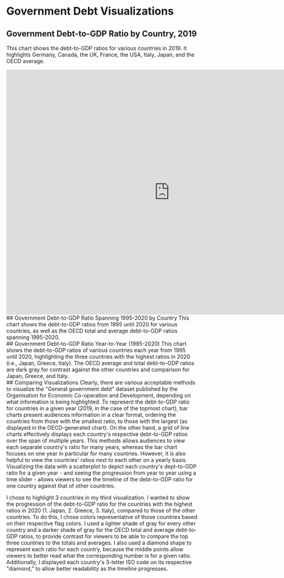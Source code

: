 # Government Debt Visualizations
## Government Debt-to-GDP Ratio by Country, 2019
This chart shows the debt-to-GDP ratios for various countries in 2019. It highlights Germany, Canada, the UK, France, the USA, Italy, Japan, and the OECD average.
<iframe src="https://data.oecd.org/chart/6vml" width="860" height="645" style="border: 0" mozallowfullscreen="true" webkitallowfullscreen="true" allowfullscreen="true"><a href="https://data.oecd.org/chart/6vml" target="_blank">OECD Chart: General government debt, Total, % of GDP, Annual, 2019</a></iframe>
## Government Debt-to-GDP Ratio Spanning 1995-2020 by Country
This chart shows the debt-to-GDP ratios from 1995 until 2020 for various countries, as well as the OECD total and average debt-to-GDP ratios spanning 1995-2020.
<div class="flourish-embed flourish-chart" data-src="visualisation/7691689"><script src="https://public.flourish.studio/resources/embed.js"></script></div>
## Government Debt-to-GDP Ratio Year-to-Year (1995-2020)
This chart shows the debt-to-GDP ratios of various countries each year from 1995 until 2020, highlighting the three countries with the highest ratios in 2020 (i.e., Japan, Greece, Italy). The OECD average and total debt-to-GDP ratios are dark gray for contrast against the other countries and comparison for Japan, Greece, and Italy.
<div class="flourish-embed flourish-scatter" data-src="visualisation/7692095"><script src="https://public.flourish.studio/resources/embed.js"></script></div>
## Comparing Visualizations
Clearly, there are various acceptable methods to visualize the "General government debt" dataset published by the Organisation for Economic Co-operation and Development, depending on what information is being highlighted. To represent the debt-to-GDP ratio for countries in a given year (2019, in the case of the topmost chart), bar charts present audiences information in a clear format, ordering the countries from those with the smallest ratio, to those with the largest (as displayed in the OECD-generated chart). On the other hand, a grid of line charts effectively displays each country's respective debt-to-GDP ratios over the span of multiple years. This methods allows audiences to view each separate country's ratio for many years, whereas the bar chart focuses on one year in particular for many countries. However, it is also helpful to view the countries' ratios next to each other on a yearly basis. Visualizing the data with a scatterplot to depict each country's dept-to-GDP ratio for a given year - and seeing the progression from year to year using a time slider - allows viewers to see the timeline of the debt-to-GDP ratio for one country against that of other countries.

I chose to highlight 3 countries in my third visualization. I wanted to show the progression of the debt-to-GDP ratio for the countries with the highest ratios in 2020 (1. Japan, 2. Greece, 3. Italy), compared to those of the other countries. To do this, I chose colors representative of those countries based on their respective flag colors. I used a lighter shade of gray for every other country and a darker shade of gray for the OECD total and average debt-to-GDP ratios, to provide contrast for viewers to be able to compare the top three countries to the totals and averages. I also used a diamond shape to represent each ratio for each country, because the middle points allow viewers to better read what the corresponding number is for a given ratio. Additionally, I displayed each country's 3-letter ISO code on its respective "diamond," to allow better readability as the timeline progresses.
